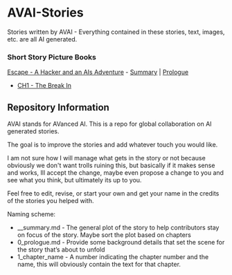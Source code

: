 # AVAI-Stories
Stories written by AVAI - Everything contained in these stories, text, images, etc. are all AI generated.
### Short Story Picture Books
[Escape - A Hacker and an AIs Adventure](https://github.com/alxspiker/AVAI-Stories/tree/38cc5fb6098aa5d06949a2e39a1138b9ce6ccf2e/Escape%20-%20A%20Hacker%20and%20an%20AIs%20Adventure) - [Summary](https://github.com/alxspiker/AVAI-Stories/blob/38cc5fb6098aa5d06949a2e39a1138b9ce6ccf2e/Escape%20-%20A%20Hacker%20and%20an%20AIs%20Adventure/__summary.md) | [Prologue](https://github.com/alxspiker/AVAI-Stories/blob/38cc5fb6098aa5d06949a2e39a1138b9ce6ccf2e/Escape%20-%20A%20Hacker%20and%20an%20AIs%20Adventure/0_prologue_the_experiment.md)
  - [CH1 - The Break In](https://github.com/alxspiker/AVAI-Stories/blob/c786e926aa8e42b06a8f37757d4eb19f80633e44/Escape%20-%20A%20Hacker%20and%20an%20AIs%20Adventure/1_the_break_in.md)

## Repository Information
AVAI stands for AVanced AI. This is a repo for global collaboration on AI generated stories.

The goal is to improve the stories and add whatever touch you would like.

I am not sure how I will manage what gets in the story or not because obviously we don't want trolls ruining this, but basically if it makes sense and works, Ill accept the change, maybe even propose a change to you and see what you think, but ultimately its up to you.

Feel free to edit, revise, or start your own and get your name in the credits of the stories you helped with.

Naming scheme:
* __summary.md - The general plot of the story to help contributors stay on focus of the story. Maybe sort the plot based on chapters
* 0_prologue.md - Provide some background details that set the scene for the story that’s about to unfold
* 1_chapter_name - A number indicating the chapter number and the name, this will obviously contain the text for that chapter.
